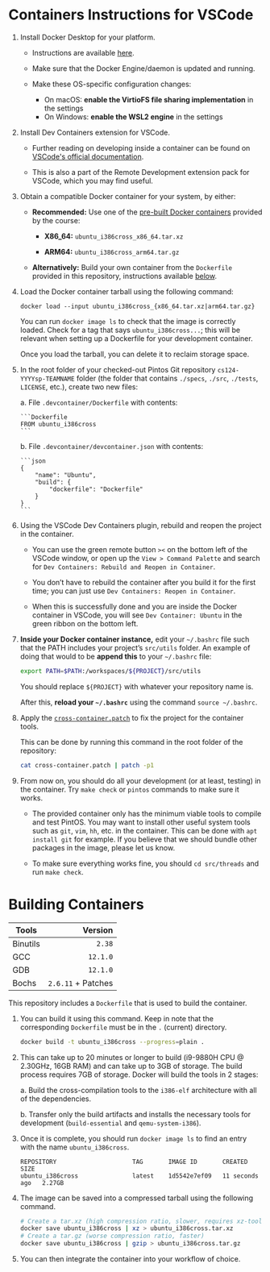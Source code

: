 # Containers Instructions for VSCode

1.  Install Docker Desktop for your platform.

    *   Instructions are available [here](https://docs.docker.com/engine/install/).

    *   Make sure that the Docker Engine/daemon is updated and running.

    *   Make these OS-specific configuration changes:
        *   On macOS:  **enable the VirtioFS file sharing implementation** in the settings
        *   On Windows:  **enable the WSL2 engine** in the settings

2.  Install Dev Containers extension for VSCode.

    *   Further reading on developing inside a container can be found on
        [VSCode's official documentation](https://code.visualstudio.com/docs/devcontainers/containers).

    *   This is also a part of the Remote Development extension pack for
        VSCode, which you may find useful.

3.  Obtain a compatible Docker container for your system, by either:

    *   **Recommended:** Use one of the [pre-built Docker containers](https://github.com/caltech-cs124/container/releases/)
        provided by the course:

        *   **X86_64:** `ubuntu_i386cross_x86_64.tar.xz`

        *   **ARM64:** `ubuntu_i386cross_arm64.tar.gz`

    *   **Alternatively:**  Build your own container from the `Dockerfile`
        provided in this repository, instructions available [below](#building-containers).

4.  Load the Docker container tarball using the following command:

    ```
    docker load --input ubuntu_i386cross_{x86_64.tar.xz|arm64.tar.gz}
    ```

    You can run `docker image ls` to check that the image is correctly loaded.
    Check for a tag that says `ubuntu_i386cross...`; this will be relevant
    when setting up a Dockerfile for your development container.

    Once you load the tarball, you can delete it to reclaim storage space.

5.  In the root folder of your checked-out Pintos Git repository
    `cs124-YYYYsp-TEAMNAME` folder (the folder that contains `./specs`,
    `./src`, `./tests`, `LICENSE`, etc.), create two new files:

    a.  File `.devcontainer/Dockerfile` with contents:

        ```Dockerfile
        FROM ubuntu_i386cross
        ```

    b.  File `.devcontainer/devcontainer.json` with contents:

        ```json
        {
            "name": "Ubuntu",
            "build": {
                "dockerfile": "Dockerfile"
            }
        }
        ```

6.  Using the VSCode Dev Containers plugin, rebuild and reopen the project in
    the container.

    *   You can use the green remote button `><` on the bottom left of the
        VSCode window, or open up the `View > Command Palette` and search for
        `Dev Containers: Rebuild and Reopen in Container`.

    *   You don’t have to rebuild the container after you build it for the
        first time; you can just use `Dev Containers: Reopen in Container`.

    *   When this is successfully done and you are inside the Docker container
        in VSCode, you will see `Dev Container: Ubuntu` in the green ribbon on
        the bottom left.

7.  **Inside your Docker container instance,** edit your `~/.bashrc` file such
    that the PATH includes your project’s `src/utils` folder. An example of
    doing that would to be **append this** to your `~/.bashrc` file:

    ```sh
    export PATH=$PATH:/workspaces/${PROJECT}/src/utils
    ```

    You should replace `${PROJECT}` with whatever your repository name is.

    After this, **reload your `~/.bashrc`** using the command `source ~/.bashrc`.

8.  Apply the [`cross-container.patch`](./cross-container.patch) to fix the
    project for the container tools.

    This can be done by running this command in the root folder of the
    repository:

    ```sh
    cat cross-container.patch | patch -p1
    ```

9.  From now on, you should do all your development (or at least, testing) in
    the container.  Try `make check` or `pintos` commands to make sure it works.

    *   The provided container only has the minimum viable tools to compile
        and test PintOS.  You may want to install other useful system tools
        such as `git`, `vim`, `hh`, etc. in the container.  This can be done
        with `apt install git` for example. If you believe that we should
        bundle other packages in the image, please let us know.

    *   To make sure everything works fine, you should `cd src/threads` and
        run `make check`.

# Building Containers

| Tools    |            Version |
| -------- | -----------------: |
| Binutils |             `2.38` |
| GCC      |           `12.1.0` |
| GDB      |           `12.1.0` |
| Bochs    | `2.6.11` + Patches |

This repository includes a `Dockerfile` that is used to build the container.

1.  You can build it using this command.  Keep in note that the corresponding
    `Dockerfile` must be in the `.` (current) directory.

    ```sh
    docker build -t ubuntu_i386cross --progress=plain .
    ```

2.  This can take up to 20 minutes or longer to build (i9-9880H CPU @ 2.30GHz,
    16GB RAM) and can take up to 3GB of storage.  The build process requires
    7GB of storage.  Docker will build the tools in 2 stages:

    a.  Build the cross-compilation tools to the `i386-elf` architecture with
        all of the dependencies.

    b.  Transfer only the build artifacts and installs the necessary tools for
        development (`build-essential` and `qemu-system-i386`).

3.  Once it is complete, you should run `docker image ls` to find an entry
    with the name `ubuntu_i386cross`.

    ```
    REPOSITORY                     TAG       IMAGE ID       CREATED          SIZE
    ubuntu_i386cross               latest    1d5542e7ef09   11 seconds ago   2.27GB
    ```

4.  The image can be saved into a compressed tarball using the following
    command.

    ```sh
    # Create a tar.xz (high compression ratio, slower, requires xz-tools)
    docker save ubuntu_i386cross | xz > ubuntu_i386cross.tar.xz
    # Create a tar.gz (worse compression ratio, faster)
    docker save ubuntu_i386cross | gzip > ubuntu_i386cross.tar.gz
    ```

5.  You can then integrate the container into your workflow of choice.

